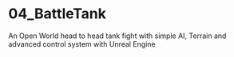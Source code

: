 # 04_BattleTank
An Open World head to head tank fight with simple AI, Terrain and advanced control system with Unreal Engine
